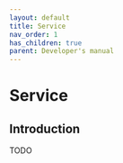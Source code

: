 ```yaml
---
layout: default
title: Service
nav_order: 1
has_children: true
parent: Developer's manual
---
```


# Service


## Introduction

TODO